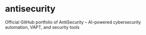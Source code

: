 # antisecurity
Official GitHub portfolio of AntiSecurity – AI-powered cybersecurity automation, VAPT, and security tools
